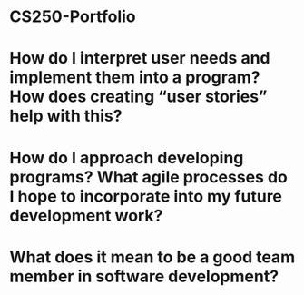 # CS250-Portfolio

# How do I interpret user needs and implement them into a program? How does creating “user stories” help with this?

# How do I approach developing programs? What agile processes do I hope to incorporate into my future development work?

# What does it mean to be a good team member in software development?
